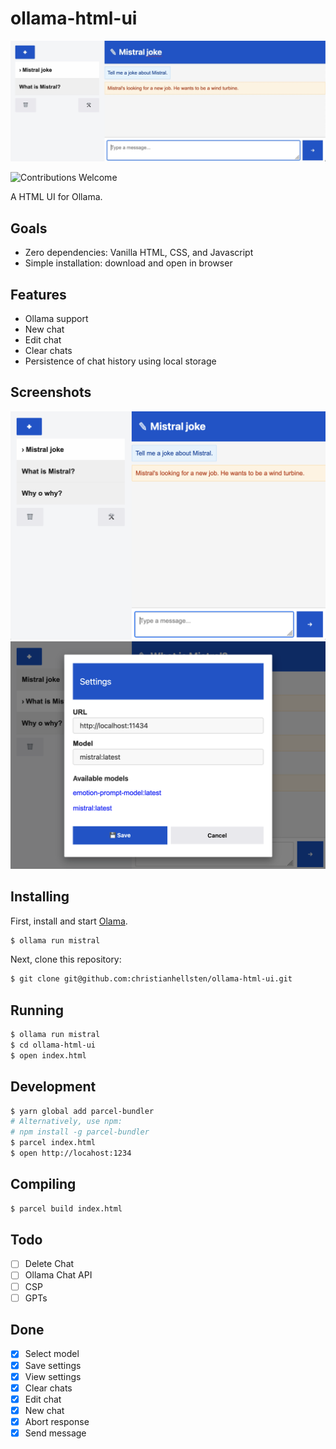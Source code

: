 # ollama-html-ui

![cover](/ollama-html-ui.jpg)

![Contributions Welcome](https://img.shields.io/badge/Contributions-welcome-blue.svg)

A HTML UI for Ollama.

## Goals

- Zero dependencies: Vanilla HTML, CSS, and Javascript
- Simple installation: download and open in browser

## Features

- Ollama support
- New chat
- Edit chat
- Clear chats
- Persistence of chat history using local storage

## Screenshots

![Main screen](/screenshots/main.png)
![Settings screen](/screenshots/settings.png)

## Installing

First, install and start [Olama](https://ollama.ai/).

```bash
$ ollama run mistral
```

Next, clone this repository:

```bash
$ git clone git@github.com:christianhellsten/ollama-html-ui.git
```

## Running

```bash
$ ollama run mistral
$ cd ollama-html-ui
$ open index.html
```

## Development

```bash
$ yarn global add parcel-bundler
# Alternatively, use npm:
# npm install -g parcel-bundler
$ parcel index.html
$ open http://locahost:1234
```

## Compiling

```bash
$ parcel build index.html
```

## Todo

- [ ] Delete Chat
- [ ] Ollama Chat API
- [ ] CSP
- [ ] GPTs

## Done

- [x] Select model
- [x] Save settings
- [x] View settings
- [x] Clear chats
- [x] Edit chat
- [x] New chat
- [x] Abort response
- [x] Send message
